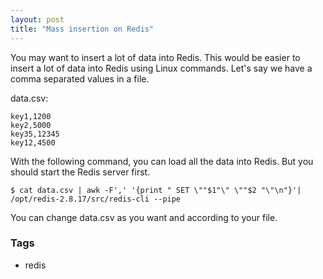 ```yaml
---
layout: post
title: "Mass insertion on Redis"
---
```


You may want to insert a lot of data into Redis. This would be easier to insert a lot of data into Redis using Linux commands. Let's say we have a comma separated values in a file.

data.csv:
```
key1,1200
key2,5000
key35,12345
key12,4500
```

With the following command, you can load all the data into Redis. But you should start the Redis server first.

```console
$ cat data.csv | awk -F',' '{print " SET \""$1"\" \""$2 "\"\n"}'| /opt/redis-2.8.17/src/redis-cli --pipe
```

You can change data.csv as you want and according to your file.

### Tags

- redis
